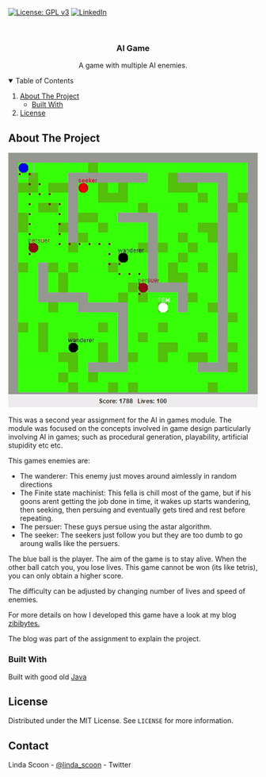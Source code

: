 [![License: GPL v3](https://img.shields.io/badge/License-MIT-blue.svg)](https://github.com/linda-scoon/AI_Game/blob/main/LICENSE)
[![LinkedIn][linkedin-shield]][linkedin-url]



<!-- PROJECT LOGO -->
<br />
<p align="center">
  <h3 align="center">AI Game</h3>

  <p align="center">
   A game with multiple AI enemies. 
    <br />
  </p>
</p>



<!-- TABLE OF CONTENTS -->
<details open="open">
  <summary>Table of Contents</summary>
  <ol>
    <li>
      <a href="#about-the-project">About The Project</a>
      <ul>
        <li><a href="#built-with">Built With</a></li>
      </ul>
    </li>
    <li><a href="#license">License</a></li>
  </ol>
</details>



<!-- ABOUT THE PROJECT -->
## About The Project

![game](game.gif)

This was a second year assignment for the AI in games module. The module was focused on the concepts involved in game design particularly involving AI in games; such as 
procedural generation, playability, artificial stupidity etc etc.

This games enemies are:
* The wanderer: This enemy just moves around aimlessly in random directions
* The Finite state machinist: This fella is chill most of the game, but if his goons arent getting the job done in time, it wakes up starts wandering, then seeking, then persuing and eventually gets tired and rest before repeating. 
* The persuer: These guys persue using the astar algorithm.
* The seeker: The seekers just follow you but they are too dumb to go aroung walls like the persuers.

The blue ball is the player. The aim of the game is to stay alive. When the other ball catch you, you lose lives. This game cannot be won (its like tetris), you can only obtain a higher score.

The difficulty can be adjusted by changing number of lives and speed of enemies.

For more details on how I developed this game have a look at my blog [zibibytes.](https://zebibytes.blogspot.com/)

The blog was part of the assignment to explain the project.

### Built With

Built with good old [Java](https://www.java.com/en/)


<!-- LICENSE -->
## License

Distributed under the MIT License. See `LICENSE` for more information.

<!-- CONTACT -->
## Contact

Linda Scoon - [@linda_scoon](https://twitter.com/linda_scoon) - Twitter

<!-- MARKDOWN LINKS & IMAGES --> 
[linkedin-shield]: https://img.shields.io/badge/-LinkedIn-black.svg?style=for-the-badge&logo=linkedin&colorB=555
[linkedin-url]: https://www.linkedin.com/in/linda-scoon/
